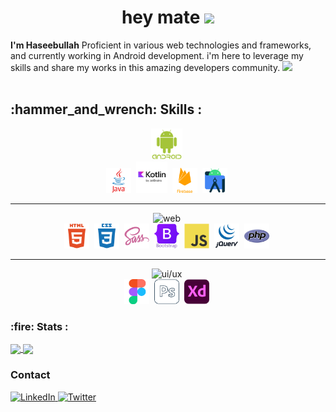 
<div id="header" align="center">
  <h1>
    hey mate
    <img src="https://media.giphy.com/media/hvRJCLFzcasrR4ia7z/giphy.gif" width="30px"/>
  </h1>

  <div align="left">
    <p>
      <b>I'm Haseebullah</b> Proficient in various web technologies and frameworks, and currently working in Android development. i'm here to leverage my skills and share my works in this amazing developers community. <img src="https://media.giphy.com/media/WUlplcMpOCEmTGBtBW/giphy.gif" width="30"><br/>  
      ‎ ‎ ‎ ‎ 
    </p>
  </div>
  </div>



<div align="left">
  <h2>
    :hammer_and_wrench: Skills :
  </h2>
</div>

<div align="center">
  <img src="https://github.com/devicons/devicon/blob/master/icons/android/android-plain-wordmark.svg" title="android development" alt="android" width="50" height="50"/>&nbsp; <br/>
  <img src="https://github.com/devicons/devicon/blob/master/icons/java/java-original-wordmark.svg" title="Java" alt="Java" width="40" height="40"/>&nbsp;
  <img src="https://github.com/devicons/devicon/blob/master/icons/kotlin/kotlin-original-wordmark.svg" title="kotlin" alt="kotlin" width="50" height="50"/>&nbsp;
  <img src="https://github.com/devicons/devicon/blob/master/icons/firebase/firebase-plain-wordmark.svg" title="firebase" alt="firebase" width="40" height="40"/>&nbsp;
  <img src="https://github.com/devicons/devicon/blob/master/icons/androidstudio/androidstudio-original.svg" title="android studio" alt="android studio" width="40" height="40"/>&nbsp;
<hr/>
  <img src="https://img.icons8.com/fluency/48/code.png" title="web development" alt="web" width="50" height="50"/>&nbsp; <br/>
  <img src="https://github.com/devicons/devicon/blob/55609aa5bd817ff167afce0d965585c92040787a/icons/html5/html5-plain-wordmark.svg" title="html" alt="html" width="40" height="40"/>&nbsp;
  <img src="https://github.com/devicons/devicon/blob/55609aa5bd817ff167afce0d965585c92040787a/icons/css3/css3-plain-wordmark.svg" title="css" alt="css" width="40" height="40"/>&nbsp;
  <img src="https://github.com/devicons/devicon/blob/55609aa5bd817ff167afce0d965585c92040787a/icons/sass/sass-original.svg#L1" title="sass" alt="sass" width="40" height="40"/>&nbsp;
  <img src="https://github.com/devicons/devicon/blob/55609aa5bd817ff167afce0d965585c92040787a/icons/bootstrap/bootstrap-original-wordmark.svg" title="bootstrap" alt="bootstrap" width="40" height="40"/>&nbsp;
    <img src="https://github.com/devicons/devicon/blob/55609aa5bd817ff167afce0d965585c92040787a/icons/javascript/javascript-original.svg" title="javascript" alt="javascript" width="40" height="40"/>&nbsp;
    <img src="https://github.com/devicons/devicon/blob/55609aa5bd817ff167afce0d965585c92040787a/icons/jquery/jquery-original-wordmark.svg" title="jquery" alt="jquery" width="40" height="40"/>&nbsp;
    <img src="https://github.com/devicons/devicon/blob/55609aa5bd817ff167afce0d965585c92040787a/icons/php/php-original.svg" title="php" alt="php" width="40" height="40"/>&nbsp; 
    <hr/>
    <img src="https://img.icons8.com/bubbles/50/web.png" title="ui/ux" alt="ui/ux" width="70" height="70"/>&nbsp; <br/>
    <img src="https://github.com/devicons/devicon/blob/55609aa5bd817ff167afce0d965585c92040787a/icons/figma/figma-original.svg" title="figma" alt="php" width="40" height="40"/>&nbsp;
    <img src="https://github.com/devicons/devicon/blob/55609aa5bd817ff167afce0d965585c92040787a/icons/photoshop/photoshop-line.svg" title="photoshop" alt="photoshop" width="40" height="40"/>&nbsp;
    <img src="https://github.com/devicons/devicon/blob/master/icons/xd/xd-original.svg" title="photoshop" alt="photoshop" width="40" height="40"/>&nbsp;

</div>

<div id="stats" align="left">
  <h3>
    :fire: Stats :
  </h3>
</div>


<a href="https://devhsb.github.io/">
  <img height=200 align="center" src="https://github-readme-streak-stats.herokuapp.com?user=devhsb&theme=radical&border_radius=4" />
</a>
<a href="https://devhsb.github.io/">
  <img height=200 align="center" src="https://github-readme-stats.vercel.app/api/top-langs/?username=devhsb&layout=donut&show_icons=true&theme=tokyonight" />
</a>


  <div id="contact" alin="center">
    <h3>Contact</h3>
  <a href="https://www.linkedin.com/in/haseebullah-azizi-86275423a/">
    <img src="https://img.shields.io/badge/LinkedIn-blue?style=for-the-badge&logo=linkedin&logoColor=white" alt="LinkedIn"/>
  </a>
  <a href="https://twitter.com/HasibPanjshery">
    <img src="https://img.shields.io/badge/Twitter-blue?style=for-the-badge&logo=twitter&logoColor=white" alt="Twitter"/>
  </a>    
</div>
